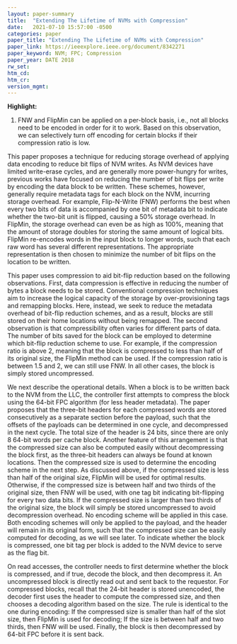 ```yaml
---
layout: paper-summary
title:  "Extending The Lifetime of NVMs with Compression"
date:   2021-07-10 15:57:00 -0500
categories: paper
paper_title: "Extending The Lifetime of NVMs with Compression"
paper_link: https://ieeexplore.ieee.org/document/8342271
paper_keyword: NVM; FPC; Compression
paper_year: DATE 2018
rw_set:
htm_cd:
htm_cr:
version_mgmt:
---
```


**Highlight:**

1. FNW and FlipMin can be applied on a per-block basis, i.e., not all blocks need to be encoded in order for it to
   work. Based on this observation, we can selectively turn off encoding for certain blocks if their compression
   ratio is low.



This paper proposes a technique for reducing storage overhead of applying data encoding to reduce bit flips of 
NVM writes. 
As NVM devices have limited write-erase cycles, and are generally more power-hungry for writes, previous works have 
focused on reducing the number of bit flips per write by encoding the data block to be written.
These schemes, however, generally require metadata tags for each block on the NVM, incurring storage overhead.
For example, Flip-N-Write (FNW) performs the best when every two bits of data is accompanied by one bit of metadata bit
to indicate whether the two-bit unit is flipped, causing a 50% storage overhead.
In FlipMin, the storage overhead can even be as high as 100%, meaning that the amount of storage doubles for storing 
the same amount of logical bits. FlipMin re-encodes words in the input block to longer words, such that each raw 
word has several different representations. The appropriate representation is then chosen to minimize the number of
bit flips on the location to be written. 

This paper uses compression to aid bit-flip reduction based on the following observations. 
First, data compression is effective in reducing the number of bytes a block needs to be stored. Conventional 
compression techniques aim to increase the logical capacity of the storage by over-provisioning tags and remapping 
blocks. Here, instead, we seek to reduce the metadata overhead of bit-flip reduction schemes, and as a result, 
blocks are still stored on their home locations without being remapped.
The second observation is that compressibility often varies for different parts of data. The number of bits saved
for the block can be employed to determine which bit-flip reduction scheme to use. For example, if the compression
ratio is above 2, meaning that the block is compressed to less than half of its original size, the FlipMin method
can be used. If the compression ratio is between 1.5 and 2, we can still use FNW. In all other cases, the block is 
simply stored uncompressed.

We next describe the operational details. When a block is to be written back to the NVM from the LLC, the controller
first attempts to compress the block using the 64-bit FPC algorithm (for less header metadata). 
The paper proposes that the three-bit headers for each compressed words are stored consecutively as a 
separate section before the payload, such that the offsets of the payloads can be determined in one cycle, and 
decompressed in the next cycle.
The total size of the header is 24 bits, since there are only 8 64-bit words per cache block.
Another feature of this arrangement is that the compressed size can also be computed easily without decompressing 
the block first, as the three-bit headers can always be found at known locations.
Then the compressed size is used to determine the encoding scheme in the next step.
As discussed above, if the compressed size is less than half of the original size, FlipMin will be used for optimal
results. Otherwise, if the compressed size is between half and two thirds of the original size, then FNW will
be used, with one tag bit indicating bit-flipping for every two data bits.
If the compressed size is larger than two thirds of the original size, the block will simply be stored uncompressed
to avoid decompression overhead. No encoding scheme will be applied in this case.
Both encoding schemes will only be applied to the payload, and the header will remain in its original form, such that
the compressed size can be easily computed for decoding, as we will see later.
To indicate whether the block is compressed, one bit tag per block is added to the NVM device to serve as the flag bit.

On read accesses, the controller needs to first determine whether the block is compressed,
and if true, decode the block, and then decompress it. 
An uncompressed block is directly read out and sent back to the requestor.
For compressed blocks, recall that the 24-bit header is stored unencoded, the decoder first uses the header to 
compute the compressed size, and then chooses a decoding algorithm based on the size. The rule is identical to the one 
during encoding: If the 
compressed size is smaller than half of the slot size, then FlipMin is used for decoding; If the size is between half
and two thirds, then FNW will be used.
Finally, the block is then decompressed by 64-bit FPC before it is sent back.
